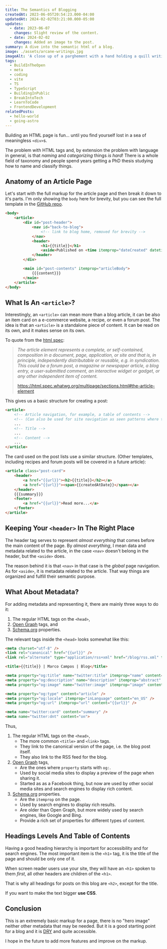 ```yaml
---
title: The Semantics of Blogging
createdAt: 2023-06-05T20:54:23.000-04:00
updatedAt: 2024-02-02T03:21:00.000-05:00
updates:
  - date: 2023-06-07
    changes: Slight review of the content.
  - date: 2024-02-02
    changes: Added an image to the post.
summary: A dive into the semantic html of a blog.
image: ./assets/arcane-writings.jpg
imageAlt: 'A close up of a parghement with a hand holding a quill writing on it. The writings are all undecipherable runes.'
tags:
  - BuildInTheOpen
  - meta
  - coding
  - vite
  - TS
  - TypeScript
  - BuildingInPublic
  - BreakIntoTech
  - LearnToCode
  - FrontendDevelopment
relatedPosts:
  - hello-world
  - going-astro
---
```

Building an HTML page is fun... until you find yourself lost in a sea of meaningless `<div>`s.

The problem with HTML tags and, by extension the problem with language in general, is that _naming_ and _categorizing_ things _is hard_! There is a whole field of taxonomy and people spend years getting a PhD thesis studying how to name and classify things.

## Anatomy of an Article Page

Let's start with the full markup for the article page and then break it down to it's parts. I'm only showing the `body` here for brevity, but you can see the full template in the [GitHub repo](https://github.com/madcampos/madcampos.github.io/blob/main/src/templates/post.html).

```html
<body>
	<article>
		<div id="post-header">
			<nav id="back-to-blog">
				<!-- link to blog home, removed for brevity -->
			</nav>
			<header>
				<h1>{{title}}</h1>
				<aside>Published on <time itemprop="dateCreated" datetime="{{createdAt}}">{{formatDate createdAt}}</time></aside>
			</header>
		</div>

		<main id="post-contents" itemprop="articleBody">
			{{{content}}}
		</main>
	</article>
</body>
```

## What Is An `<article>`?

Interestingly, an `<article>` can mean more than a blog article, it can be also an item card on a e-commerce website, a recipe, or even a forum post. The idea is that an `<article>` is a standalone piece of content. It can be read on its own, and it makes sense on its own.

To quote from the [html spec](https://html.spec.whatwg.org/multipage/sections.html#the-article-element):
> _The article element represents a complete, or self-contained, composition in a document, page, application, or site and that is, in principle, independently distributable or reusable, e.g. in syndication. This could be a forum post, a magazine or newspaper article, a blog entry, a user-submitted comment, an interactive widget or gadget, or any other independent item of content._
>
> https://html.spec.whatwg.org/multipage/sections.html#the-article-element

This gives us a basic structure for creating a post:
```html
<article>
	<!-- Article navigation, for example, a table of contents -->
	<!-- (Can also be used for site navigation as seen patterns where the site has a "top navigation bar") -->
	...
	<!-- Title -->
	...
	<!-- Content -->
	...
</article>
```

The card used on the post lists use a similar structure. (Other templates, including recipes and forum posts will be covered in a future article):
```html
<article class="post-card">
	<header>
		<a href="{{url}}"><h2>{{title}}</h2></a>
		<a href="{{url}}"><span>{{createdAtDate}}</span></a>
	</header>
	{{{summary}}}
	<footer>
		<a href="{{url}}">Read more...</a>
	</footer>
</article>
```

## Keeping Your `<header>` In The Right Place

The header tag serves to represent _almost everything_ that comes before the main content of the page. By _almost everything_, I mean data and metadata related to the article, in the case `<nav>` doesn't belong in the header, but the `<aside>` does.

The reason behind it is that `<nav>` in that case is the _global_ page navigation. As for `<aside>`, it is metadata related to the article. That way things are organized and fulfill their semantic purpose.

## What About Metadata?

For adding metadata and representing it, there are mainly three ways to do it:

1. The regular HTML tags on the `<head>`,
2. [Open Graph](https://ogp.me/) tags, and
3. [Schema.org](https://schema.org/) properties.

The relevant tags inside the `<head>` looks somewhat like this:

```html
<meta charset="utf-8" />
<link rel="canonical" href="{{url}}" />
<link rel="alternate" type="application/rss+xml" href="/blog/rss.xml" title="Marco Campos' Blog" />

<title>{{title}} | Marco Campos | Blog</title>

<meta property="og:title" name="twitter:title" itemprop="name" content="{{title}}" />
<meta property="og:description" name="description" itemprop="abstract" content="{{summary}}" />
<meta property="og:image" name="twitter:image" itemprop="image" content="https://madcampos.dev/icons/transparent/manifest-icon-512.png" />

<meta property="og:type" content="article" />
<meta property="og:locale" itemprop="inLanguage" content="en_US" />
<meta property="og:url" itemprop="url" content="{{url}}" />

<meta name="twitter:card" content="summary" />
<meta name="twitter:dnt" content="on">
```

Thus,
1. The regular HTML tags on the `<head>`,
	- The more common `<title>` and `<link>` tags.
	- They link to the canonical version of the page, i.e. the blog post itself.
	- They also link to the RSS feed for the blog.
2. [Open Graph](https://ogp.me/) tags,
	- Are the ones where `property` starts with `og:`.
	- Used by social media sites to display a preview of the page when sharing it.
	- Started as as a Facebook thing, but now are used by other social media sites and search engines to display rich content.
2. [Schema.org](https://schema.org/) properties.
	- Are the `itemprop` on the page.
	- Used by search engines to display rich results.
	- Are older than Open Graph, but more widely used by search engines, like Google and Bing.
	- Provide a rich set of properties for different types of content.

## Headings Levels And Table of Contents

Having a good heading hierarchy is important for accessibility and for search engines. The most important item is the `<h1>` tag, it is the title of the page and should be only one of it.

When screen reader users use your site, they will have an `<h1>` spoken to them _first_, all other headers are children of the `<h1>`.

That is why all headings for posts on this blog are `<h2>`, except for the title.

If you want to make the text bigger **use CSS**.

## Conclusion

This is an extremely basic markup for a page, there is no "hero image" neither other metadata that may be needed. But it is a good starting point for a blog and it is [DRY](https://en.wikipedia.org/wiki/Don%27t_repeat_yourself) and quite accessible.

I hope in the future to add more features and improve on the markup.
